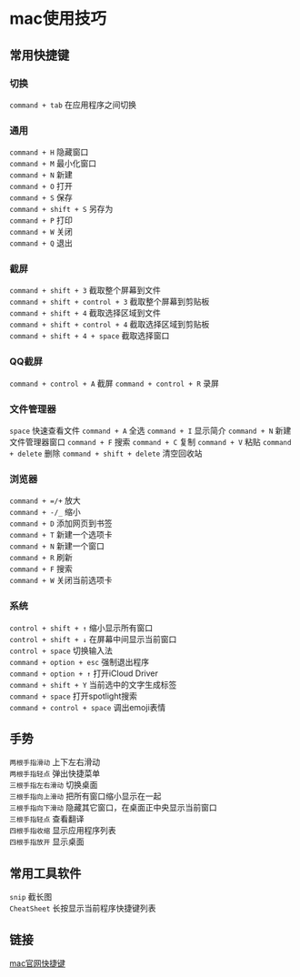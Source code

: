 
# mac使用技巧

## 常用快捷键

### 切换
`command + tab`          在应用程序之间切换  

### 通用
`command + H`             隐藏窗口  
`command + M`             最小化窗口  
`command + N`             新建  
`command + O`             打开  
`command + S`             保存  
`command + shift + S`     另存为  
`command + P`             打印  
`command + W`             关闭  
`command + Q`             退出  

### 截屏
`command + shift + 3`     截取整个屏幕到文件  
`command + shift + control + 3`     截取整个屏幕到剪贴板  
`command + shift + 4`     截取选择区域到文件  
`command + shift + control + 4`     截取选择区域到剪贴板  
`command + shift + 4 + space`    截取选择窗口  

### QQ截屏
`command + control + A`    截屏
`command + control + R`    录屏

### 文件管理器
`space`                    快速查看文件
`command + A`              全选
`command + I`              显示简介
`command + N`              新建文件管理器窗口
`command + F`              搜索
`command + C`              复制
`command + V`              粘贴
`command + delete`         删除
`command + shift + delete`    清空回收站

### 浏览器
`command + =/+`            放大  
`command + -/_`            缩小  
`command + D`              添加网页到书签  
`command + T`              新建一个选项卡  
`command + N`              新建一个窗口  
`command + R`              刷新  
`command + F`              搜索  
`command + W`              关闭当前选项卡  

### 系统
`control + shift + ↑`      缩小显示所有窗口  
`control + shift + ↓`      在屏幕中间显示当前窗口  
`control + space`          切换输入法  
`command + option + esc`   强制退出程序  
`command + option + ↑`     打开iCloud Driver  
`command + shift + Y`      当前选中的文字生成标签  
`command + space`          打开spotlight搜索  
`command + control + space`    调出emoji表情  


## 手势
`两根手指滑动`           上下左右滑动  
`两根手指轻点`           弹出快捷菜单  
`三根手指左右滑动`        切换桌面  
`三根手指向上滑动`        把所有窗口缩小显示在一起  
`三根手指向下滑动`        隐藏其它窗口，在桌面正中央显示当前窗口  
`三根手指轻点`           查看翻译  
`四根手指收缩`           显示应用程序列表  
`四根手指放开`           显示桌面  

## 常用工具软件
`snip`                      截长图  
`CheatSheet`                长按显示当前程序快捷键列表  

## 链接
[mac官网快捷键](https://support.apple.com/en-us/HT201236)
